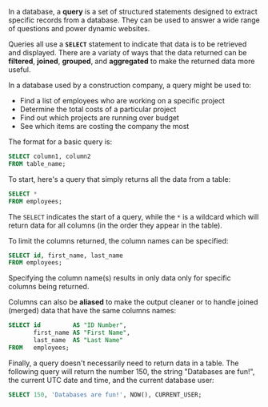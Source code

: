 In a database, a **query** is a set of structured statements designed to extract specific records from a database. They can be used to answer a wide range of questions and power dynamic websites.

Queries all use a **`SELECT`** statement to indicate that data is to be retrieved and displayed. There are a variaty of ways that the data returned can be **filtered**, **joined**, **grouped**, and **aggregated** to make the returned data more useful.

In a database used by a construction company, a query might be used to:

* Find a list of employees who are working on a specific project
* Determine the total costs of a particular project
* Find out which projects are running over budget
* See which items are costing the company the most

The format for a basic query is:

```sql
SELECT column1, column2
FROM table_name;
```

To start, here's a query that simply returns all the data from a table:

```sql
SELECT *
FROM employees;
```

The `SELECT` indicates the start of a query, while the `*` is a wildcard which will return data for all columns (in the order they appear in the table).

To limit the columns returned, the column names can be specified:

```sql
SELECT id, first_name, last_name
FROM employees; 
```

Specifying the column name(s) results in only data only for specific columns being returned.

Columns can also be **aliased** to make the output cleaner or to handle joined (merged) data that have the same columns names:

```sql
SELECT id         AS "ID Number",
       first_name AS "First Name",
       last_name  AS "Last Name"
FROM   employees; 
```

Finally, a query doesn't necessarily need to return data in a table. The following query will return the number 150, the string "Databases are fun!", the current UTC date and time, and the current database user:

```sql
SELECT 150, 'Databases are fun!', NOW(), CURRENT_USER; 
```
